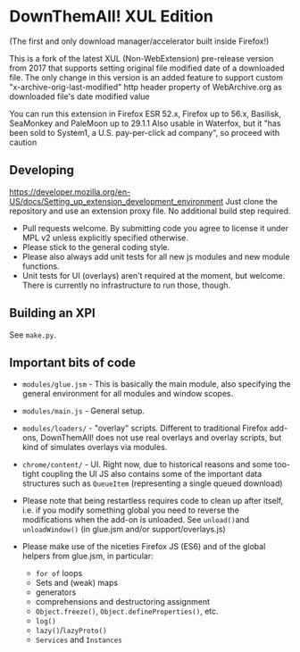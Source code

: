 DownThemAll! XUL Edition
==================
(The first and only download manager/accelerator built inside Firefox!)

This is a fork of the latest XUL (Non-WebExtension) pre-release version from 2017 that supports setting original file modified date of a downloaded file. The only change in this version is an added feature to support custom "x-archive-orig-last-modified" http header property of WebArchive.org as downloaded file's date modified value

You can run this extension in Firefox ESR 52.x, Firefox up to 56.x, Basilisk, SeaMonkey and PaleMoon up to 29.1.1
Also usable in Waterfox, but it "has been sold to System1, a U.S. pay-per-click ad company", so proceed with caution

Developing
-------------------

https://developer.mozilla.org/en-US/docs/Setting_up_extension_development_environment
Just clone the repository and use an extension proxy file. No additional build step required.

- Pull requests welcome. By submitting code you agree to license it under MPL v2 unless explicitly specified otherwise. 
- Please stick to the general coding style.
- Please also always add unit tests for all new js modules and new module functions.
- Unit tests for UI (overlays) aren't required at the moment, but welcome. There is currently no infrastructure to run those, though.

Building an XPI
-------------------

See `make.py`.

Important bits of code
-------------------

- `modules/glue.jsm` - This is basically the main module, also specifying the general environment for all modules and window scopes.
- `modules/main.js` - General setup.
- `modules/loaders/` - "overlay" scripts. Different to traditional Firefox add-ons, DownThemAll! does not use real overlays and overlay scripts, but kind of simulates overlays via modules.
- `chrome/content/` - UI. Right now, due to historical reasons and some too-tight coupling the UI JS also contains some of the important data structures such as `QueueItem` (representing a single queued download)

- Please note that being restartless requires code to clean up after itself, i.e. if you modify something global you need to reverse the modifications when the add-on is unloaded. See `unload()`and `unloadWindow()` (in glue.jsm and/or support/overlays.js)
- Please make use of the niceties Firefox JS (ES6) and of the global helpers from glue.jsm, in particular:
  - `for of` loops
  - Sets and (weak) maps
  - generators
  - comprehensions and destructoring assignment
  - `Object.freeze()`, `Object.defineProperties()`, etc.
  - `log()`
  - `lazy()`/`lazyProto()`
  - `Services` and `Instances`
